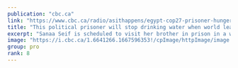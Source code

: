 ```yaml
---
publication: "cbc.ca"
link: "https://www.cbc.ca/radio/asithappens/egypt-cop27-prisoner-hunger-strike-1.6641173"
title: "This political prisoner will stop drinking water when world leaders arrive in Egypt | CBC Radio"
excerpt: "Sanaa Seif is scheduled to visit her brother in prison in a week and a half. But she fears that by then, it will already be too late."
image: "https://i.cbc.ca/1.6641266.1667596353!/cpImage/httpImage/image.jpg_gen/derivatives/16x9_620/egypt.jpg"
group: pro
rank: 8
---
```

